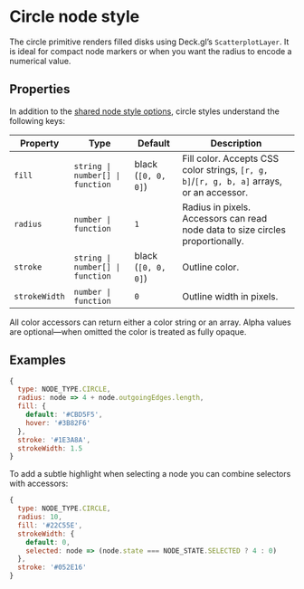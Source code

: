 # Circle node style

The circle primitive renders filled disks using Deck.gl’s `ScatterplotLayer`. It
is ideal for compact node markers or when you want the radius to encode a
numerical value.

## Properties

In addition to the [shared node style options](./node-style.md#shared-properties),
circle styles understand the following keys:

| Property | Type | Default | Description |
| --- | --- | --- | --- |
| `fill` | `string \| number[] \| function` | black (`[0, 0, 0]`) | Fill color. Accepts CSS color strings, `[r, g, b]`/`[r, g, b, a]` arrays, or an accessor. |
| `radius` | `number \| function` | `1` | Radius in pixels. Accessors can read node data to size circles proportionally. |
| `stroke` | `string \| number[] \| function` | black (`[0, 0, 0]`) | Outline color. |
| `strokeWidth` | `number \| function` | `0` | Outline width in pixels. |

All color accessors can return either a color string or an array. Alpha values
are optional—when omitted the color is treated as fully opaque.

## Examples

```js
{
  type: NODE_TYPE.CIRCLE,
  radius: node => 4 + node.outgoingEdges.length,
  fill: {
    default: '#CBD5F5',
    hover: '#3B82F6'
  },
  stroke: '#1E3A8A',
  strokeWidth: 1.5
}
```

To add a subtle highlight when selecting a node you can combine selectors with
accessors:

```js
{
  type: NODE_TYPE.CIRCLE,
  radius: 10,
  fill: '#22C55E',
  strokeWidth: {
    default: 0,
    selected: node => (node.state === NODE_STATE.SELECTED ? 4 : 0)
  },
  stroke: '#052E16'
}
```
